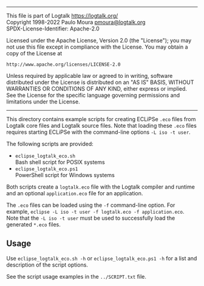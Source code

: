 ________________________________________________________________________

This file is part of Logtalk <https://logtalk.org/>  
Copyright 1998-2022 Paulo Moura <pmoura@logtalk.org>  
SPDX-License-Identifier: Apache-2.0

Licensed under the Apache License, Version 2.0 (the "License");
you may not use this file except in compliance with the License.
You may obtain a copy of the License at

    http://www.apache.org/licenses/LICENSE-2.0

Unless required by applicable law or agreed to in writing, software
distributed under the License is distributed on an "AS IS" BASIS,
WITHOUT WARRANTIES OR CONDITIONS OF ANY KIND, either express or implied.
See the License for the specific language governing permissions and
limitations under the License.
________________________________________________________________________


This directory contains example scripts for creating ECLiPSe `.eco` files
from Logtalk core files and Logtalk source files. Note that loading these
`.eco` files requires starting ECLiPSe with the command-line options
`-L iso -t user`.

The following scripts are provided:

- `eclipse_logtalk_eco.sh`  
	Bash shell script for POSIX systems
- `eclipse_logtalk_eco.ps1`  
	PowerShell script for Windows systems

Both scripts create a `logtalk.eco` file with the Logtalk compiler and
runtime and an optional `application.eco` file for an application.

The `.eco` files can be loaded using the `-f` command-line option. For
example, `eclipse -L iso -t user -f logtalk.eco -f application.eco`.
Note that the `-L iso -t user` must be used to successfully load the
generated `*.eco` files.

Usage
-----

Use `eclipse_logtalk_eco.sh -h` or `eclipse_logtalk_eco.ps1 -h` for a
list and description of the script options.

See the script usage examples in the `../SCRIPT.txt` file.
